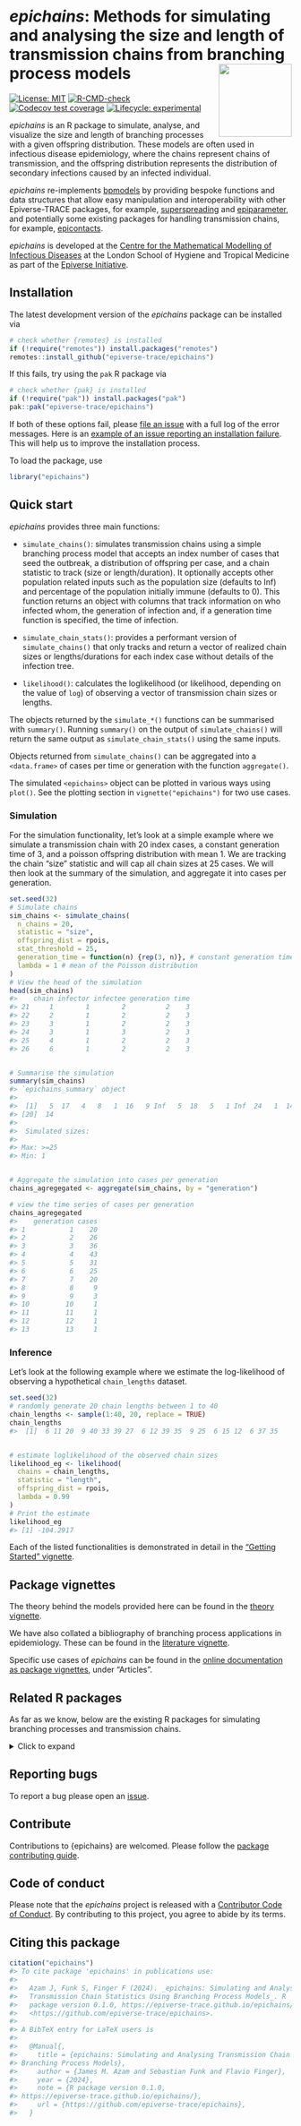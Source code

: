
<!-- README.md is generated from README.Rmd. Please edit that file. -->
<!-- The code to render this README is stored in .github/workflows/render-readme.yaml -->
<!-- Variables marked with double curly braces will be transformed beforehand: -->
<!-- `packagename` is extracted from the DESCRIPTION file -->
<!-- `gh_repo` is extracted via a special environment variable in GitHub Actions -->

# *epichains*: Methods for simulating and analysing the size and length of transmission chains from branching process models <img src="man/figures/logo.svg" align="right" height="130" />

<!-- badges: start -->

[![License:
MIT](https://img.shields.io/badge/License-MIT-yellow.svg)](https://opensource.org/licenses/MIT)
[![R-CMD-check](https://github.com/epiverse-trace/epichains/actions/workflows/R-CMD-check.yaml/badge.svg)](https://github.com/epiverse-trace/epichains/actions/workflows/R-CMD-check.yaml)
[![Codecov test
coverage](https://codecov.io/gh/epiverse-trace/epichains/branch/main/graph/badge.svg)](https://app.codecov.io/gh/epiverse-trace/epichains?branch=main)
[![Lifecycle:
experimental](https://img.shields.io/badge/lifecycle-experimental-orange.svg)](https://lifecycle.r-lib.org/articles/stages.html#experimental)
<!-- badges: end -->

*epichains* is an R package to simulate, analyse, and visualize the size
and length of branching processes with a given offspring distribution.
These models are often used in infectious disease epidemiology, where
the chains represent chains of transmission, and the offspring
distribution represents the distribution of secondary infections caused
by an infected individual.

*epichains* re-implements
[bpmodels](https://github.com/epiverse-trace/bpmodels/) by providing
bespoke functions and data structures that allow easy manipulation and
interoperability with other Epiverse-TRACE packages, for example,
[superspreading](https://github.com/epiverse-trace/superspreading/) and
[epiparameter](https://github.com/epiverse-trace/epiparameter/), and
potentially some existing packages for handling transmission chains, for
example, [epicontacts](https://github.com/reconhub/epicontacts).

*epichains* is developed at the [Centre for the Mathematical Modelling
of Infectious
Diseases](https://www.lshtm.ac.uk/research/centres/centre-mathematical-modelling-infectious-diseases)
at the London School of Hygiene and Tropical Medicine as part of the
[Epiverse Initiative](https://data.org/initiatives/epiverse/).

## Installation

The latest development version of the *epichains* package can be
installed via

``` r
# check whether {remotes} is installed
if (!require("remotes")) install.packages("remotes")
remotes::install_github("epiverse-trace/epichains")
```

If this fails, try using the `pak` R package via

``` r
# check whether {pak} is installed
if (!require("pak")) install.packages("pak")
pak::pak("epiverse-trace/epichains")
```

If both of these options fail, please [file an
issue](https://github.com/epiverse-trace/epichains/issues) with a full
log of the error messages. Here is an [example of an issue reporting an
installation
failure](https://github.com/epiverse-trace/epichains/issues/262). This
will help us to improve the installation process.

To load the package, use

``` r
library("epichains")
```

## Quick start

*epichains* provides three main functions:

- `simulate_chains()`: simulates transmission chains using a simple
  branching process model that accepts an index number of cases that
  seed the outbreak, a distribution of offspring per case, and a chain
  statistic to track (size or length/duration). It optionally accepts
  other population related inputs such as the population size (defaults
  to Inf) and percentage of the population initially immune (defaults to
  0). This function returns an object with columns that track
  information on who infected whom, the generation of infection and, if
  a generation time function is specified, the time of infection.

- `simulate_chain_stats()`: provides a performant version of
  `simulate_chains()` that only tracks and return a vector of realized
  chain sizes or lengths/durations for each index case without details
  of the infection tree.

- `likelihood()`: calculates the loglikelihood (or likelihood, depending
  on the value of `log`) of observing a vector of transmission chain
  sizes or lengths.

The objects returned by the `simulate_*()` functions can be summarised
with `summary()`. Running `summary()` on the output of
`simulate_chains()` will return the same output as
`simulate_chain_stats()` using the same inputs.

Objects returned from `simulate_chains()` can be aggregated into a
`<data.frame>` of cases per time or generation with the function
`aggregate()`.

The simulated `<epichains>` object can be plotted in various ways using
`plot()`. See the plotting section in `vignette("epichains")` for two
use cases.

### Simulation

For the simulation functionality, let’s look at a simple example where
we simulate a transmission chain with $20$ index cases, a constant
generation time of $3$, and a poisson offspring distribution with mean
$1$. We are tracking the chain “size” statistic and will cap all chain
sizes at $25$ cases. We will then look at the summary of the simulation,
and aggregate it into cases per generation.

``` r
set.seed(32)
# Simulate chains
sim_chains <- simulate_chains(
  n_chains = 20,
  statistic = "size",
  offspring_dist = rpois,
  stat_threshold = 25,
  generation_time = function(n) {rep(3, n)}, # constant generation time of 3
  lambda = 1 # mean of the Poisson distribution
)
# View the head of the simulation
head(sim_chains)
#>    chain infector infectee generation time
#> 21     1        1        2          2    3
#> 22     2        1        2          2    3
#> 23     3        1        2          2    3
#> 24     3        1        3          2    3
#> 25     4        1        2          2    3
#> 26     6        1        2          2    3
```

``` r

# Summarise the simulation
summary(sim_chains)
#> `epichains_summary` object 
#> 
#>  [1]   5  17   4   8   1  16   9 Inf   5  18   5   1 Inf  24   1  14  19   2   4
#> [20]  14
#> 
#>  Simulated sizes: 
#> 
#> Max: >=25
#> Min: 1
```

``` r

# Aggregate the simulation into cases per generation
chains_agregegated <- aggregate(sim_chains, by = "generation")

# view the time series of cases per generation
chains_agregegated
#>    generation cases
#> 1           1    20
#> 2           2    26
#> 3           3    36
#> 4           4    43
#> 5           5    31
#> 6           6    25
#> 7           7    20
#> 8           8     9
#> 9           9     3
#> 10         10     1
#> 11         11     1
#> 12         12     1
#> 13         13     1
```

### Inference

Let’s look at the following example where we estimate the log-likelihood
of observing a hypothetical `chain_lengths` dataset.

``` r
set.seed(32)
# randomly generate 20 chain lengths between 1 to 40
chain_lengths <- sample(1:40, 20, replace = TRUE)
chain_lengths
#>  [1]  6 11 20  9 40 33 39 27  6 12 39 35  9 25  6 15 12  6 37 35
```

``` r

# estimate loglikelihood of the observed chain sizes
likelihood_eg <- likelihood(
  chains = chain_lengths,
  statistic = "length",
  offspring_dist = rpois,
  lambda = 0.99
)
# Print the estimate
likelihood_eg
#> [1] -104.2917
```

Each of the listed functionalities is demonstrated in detail in the
[“Getting Started”
vignette](https://epiverse-trace.github.io/epichains/articles/epichains.html).

## Package vignettes

The theory behind the models provided here can be found in the [theory
vignette](https://epiverse-trace.github.io/epichains/articles/theoretical_background.html).

We have also collated a bibliography of branching process applications
in epidemiology. These can be found in the [literature
vignette](https://epiverse-trace.github.io/epichains/articles/branching_process_literature.html).

Specific use cases of *epichains* can be found in the [online
documentation as package
vignettes](https://epiverse-trace.github.io/epichains/), under
“Articles”.

## Related R packages

As far as we know, below are the existing R packages for simulating
branching processes and transmission chains.

<details>
<summary>
Click to expand
</summary>

- [bpmodels](https://github.com/epiverse-trace/bpmodels): provides
  methods for analysing the size and length of transmission chains from
  branching process models. `{epichains}` is intended to supersede
  `{bpmodels}`.

- [ringbp](https://github.com/epiforecasts/ringbp): a branching process
  model, parameterised to the 2019-nCoV outbreak, and used to quantify
  the potential effectiveness of contact tracing and isolation of cases.

- [covidhm](https://github.com/biouea/covidhm): code for simulating
  COVID-19 dynamics in a range of scenarios across a real-world social
  network. The model is conceptually based on `{ringbp}`.

- [epicontacts](https://github.com/reconhub/epicontacts): provides
  methods for handling, analysing, and visualizing transmission chains
  and contact-tracing data/linelists.

- [simulist](https://epiverse-trace.github.io/simulist/): uses a
  branching process model to simulate individual-level infectious
  disease outbreak data, including line lists and contact tracing data.
  This package is part of the Epiverse-TRACE Initiative.

- [superspreading](https://epiverse-trace.github.io/superspreading/):
  provides a set of functions to estimate and understand
  individual-level variation in transmission of infectious diseases from
  data on secondary cases. These are useful for understanding the role
  of superspreading in the spread of infectious diseases and for
  informing public health interventions.

- [earlyR](https://github.com/reconhub/earlyR): estimates the
  reproduction number (R), in the early stages of an outbreak. The model
  requires a specified serial interval distribution, characterised by
  the mean and standard deviation of the (Gamma) distribution, and data
  on daily disease incidence, including only confirmed and probable
  cases.

- [projections](https://github.com/reconhub/projections): uses data on
  daily incidence, the serial interval (time between onsets of infectors
  and infectees) and the reproduction number to simulate plausible
  epidemic trajectories and project future incidence. It relies on a
  branching process where daily incidence follows a Poisson or a
  Negative Binomial distribution governed by a force of infection.

- [simulacr](https://github.com/reconhub/simulacr): simulates outbreaks
  for specified values of reproduction number, incubation period,
  duration of infectiousness, and optionally reporting delays. Outputs a
  linelist stored as a `data.frame` with the class `outbreak`, including
  information on transmission chains; the output can be converted to
  `<epicontacts>` objects for visualisation.

- [outbreakr2](https://github.com/reconhub/outbreaker2): a Bayesian
  framework for integrating epidemiological and genetic data to
  reconstruct transmission trees of densely sampled outbreaks. It
  re-implements, generalises and replaces the model of outbreaker, and
  uses a modular approach which enables fine customisation of priors,
  likelihoods and parameter movements.

- [o2geosocial](https://github.com/alxsrobert/o2geosocial): integrates
  geographical and social contact data to reconstruct transmission
  chains. It combines the age group, location, onset date and genotype
  of cases to infer their import status, and their likely infector.

- [nosoi](https://github.com/slequime/nosoi): simulates agent-based
  transmission chains by taking into account the influence of multiple
  variables on the transmission process (e.g. dual-host systems (such as
  arboviruses), within-host viral dynamics, transportation, population
  structure), alone or taken together, to create complex but relatively
  intuitive epidemiological simulations.

- [TransPhylo](https://xavierdidelot.github.io/TransPhylo/index.html):
  reconstructs infectious disease transmission using genomic data.

</details>

## Reporting bugs

To report a bug please open an
[issue](https://github.com/epiverse-trace/epichains/issues/new/choose).

## Contribute

Contributions to {epichains} are welcomed. Please follow the [package
contributing
guide](https://github.com/epiverse-trace/.github/blob/main/CONTRIBUTING.md).

## Code of conduct

Please note that the *epichains* project is released with a [Contributor
Code of
Conduct](https://github.com/epiverse-trace/.github/blob/main/CODE_OF_CONDUCT.md).
By contributing to this project, you agree to abide by its terms.

## Citing this package

``` r
citation("epichains")
#> To cite package 'epichains' in publications use:
#> 
#>   Azam J, Funk S, Finger F (2024). _epichains: Simulating and Analysing
#>   Transmission Chain Statistics Using Branching Process Models_. R
#>   package version 0.1.0, https://epiverse-trace.github.io/epichains/,
#>   <https://github.com/epiverse-trace/epichains>.
#> 
#> A BibTeX entry for LaTeX users is
#> 
#>   @Manual{,
#>     title = {epichains: Simulating and Analysing Transmission Chain Statistics Using
#> Branching Process Models},
#>     author = {James M. Azam and Sebastian Funk and Flavio Finger},
#>     year = {2024},
#>     note = {R package version 0.1.0, 
#> https://epiverse-trace.github.io/epichains/},
#>     url = {https://github.com/epiverse-trace/epichains},
#>   }
```
